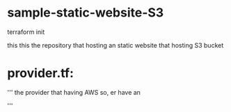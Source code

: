 # sample-static-website-S3

terraform init

this this the repository that hosting an static website that hosting S3 bucket

# provider.tf:
'''
the provider that having AWS so, er have an 

'''
